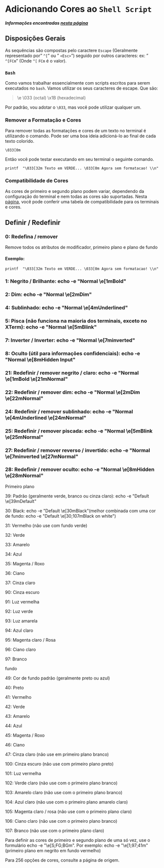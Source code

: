 # Adicionando Cores ao `Shell Script`

##### Informações encontradas [nesta página](https://misc.flogisoft.com/bash/tip_colors_and_formatting)

## Disposições Gerais

As sequências são compostas pelo caractere `Escape` (Geralmente representado por” ⁣`^[`” ou ” ⁣`<Esc>`”) seguido por outros caracteres: ex: ” `^[FCm`” (Onde `^[` `FCm` é o valor).

### `Bash`

Como vamos trabalhar essencialmente com scripts escritos para serem executados no `bash`. Vamos utilizar os seus caracteres de escape. Que são:

> \e
> \033 (octal)
> \x1B (hexadecimal)

Por padrão, vou adotar o `\033`, mas você pode utilizar qualquer um.

### Remover a Formatação e Cores

Para remover todas as formatações e cores de um texto no terminal é utilizando o comando. Pode ser uma boa ideia adicioná-lo ao final de cada texto colorido.

    \033[0m

Então você pode testar executando em seu terminal o seguinte comando.

    printf  "\033[32m Texto em VERDE... \033[0m Agora sem formatacao! \\n"

### Compatibilidade de Cores

As cores de primeiro e segundo plano podem variar, dependendo da configuração do terminal e nem todas as cores são suportadas.
Nesta [página](https://misc.flogisoft.com/bash/tip_colors_and_formatting#terminals_compatibility), você pode conferir uma tabela de compatibilidade para os terminais e cores.

## Definir / Redefinir

### 0: Redefina / remover

Remove todos os atributos de modificador, primeiro plano e plano de fundo

#### Exemplo:

    printf  "\033[32m Texto em VERDE... \033[0m Agora sem formatacao! \\n"

### 1: Negrito / Brilhante: echo -e "Normal \e[1mBold"

### 2: Dim: echo -e "Normal \e[2mDim"

### 4: Sublinhado: echo -e "Normal \e[4mUnderlined"

### 5: Pisca (não funciona na maioria dos terminais, exceto no XTerm): echo -e "Normal \e[5mBlink"

### 7: Inverter / Inverter: echo -e "Normal \e[7minverted"

### 8: Oculto (útil para informações confidenciais): echo -e "Normal \e[8mHidden Input"

### 21: Redefinir / remover negrito / claro: echo -e "Normal \e[1mBold \e[21mNormal"

### 22: Redefinir / remover dim: echo -e "Normal \e[2mDim \e[22mNormal"

### 24: Redefinir / remover sublinhado: echo -e "Normal \e[4mUnderlined \e[24mNormal"

### 25: Redefinir / remover piscada: echo -e "Normal \e[5mBlink \e[25mNormal"

### 27: Redefinir / remover reverso / invertido: echo -e "Normal \e[7minverted \e[27mNormal"

### 28: Redefinir / remover oculto: echo -e "Normal \e[8mHidden \e[28mNormal"

Primeiro plano

39: Padrão (geralmente verde, branco ou cinza claro): echo -e "Default \e[39mDefault"

30: Black: echo -e "Default \e[30mBlack"(melhor combinada com uma cor de fundo: echo -e "Default \e[30;107mBlack on white")

31: Vermelho (não use com fundo verde)

32: Verde

33: Amarelo

34: Azul

35: Magenta / Roxo

36: Ciano

37: Cinza claro

90: Cinza escuro

91: Luz vermelha

92: Luz verde

93: Luz amarela

94: Azul claro

95: Magenta claro / Rosa

96: Ciano claro

97: Branco

fundo

49: Cor de fundo padrão (geralmente preto ou azul)

40: Preto

41: Vermelho

42: Verde

43: Amarelo

44: Azul

45: Magenta / Roxo

46: Ciano

47: Cinza claro (não use em primeiro plano branco)

100: Cinza escuro (não use com primeiro plano preto)

101: Luz vermelha

102: Verde claro (não use com o primeiro plano branco)

103: Amarelo claro (não use com o primeiro plano branco)

104: Azul claro (não use com o primeiro plano amarelo claro)

105: Magenta claro / rosa (não use com o primeiro plano claro)

106: Ciano claro (não use com o primeiro plano branco)

107: Branco (não use com o primeiro plano claro)

Para definir as cores de primeiro e segundo plano de uma só vez, use o formulário echo -e "\e[S;FG;BGm". Por exemplo: echo -e "\e[1;97;41m"(primeiro plano em negrito em fundo vermelho)

Para 256 opções de cores, consulte a página de origem.
